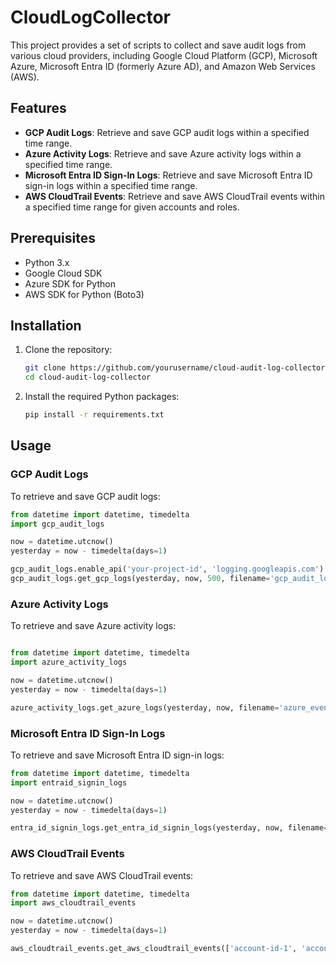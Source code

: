 # CloudLogCollector

This project provides a set of scripts to collect and save audit logs from various cloud providers, including Google Cloud Platform (GCP), Microsoft Azure, Microsoft Entra ID (formerly Azure AD), and Amazon Web Services (AWS).

## Features

- **GCP Audit Logs**: Retrieve and save GCP audit logs within a specified time range.
- **Azure Activity Logs**: Retrieve and save Azure activity logs within a specified time range.
- **Microsoft Entra ID Sign-In Logs**: Retrieve and save Microsoft Entra ID sign-in logs within a specified time range.
- **AWS CloudTrail Events**: Retrieve and save AWS CloudTrail events within a specified time range for given accounts and roles.

## Prerequisites

- Python 3.x
- Google Cloud SDK
- Azure SDK for Python
- AWS SDK for Python (Boto3)

## Installation

1. Clone the repository:
    ```sh
    git clone https://github.com/yourusername/cloud-audit-log-collector.git
    cd cloud-audit-log-collector
    ```

2. Install the required Python packages:
    ```sh
    pip install -r requirements.txt
    ```

## Usage

### GCP Audit Logs

To retrieve and save GCP audit logs:

```python
from datetime import datetime, timedelta
import gcp_audit_logs

now = datetime.utcnow()
yesterday = now - timedelta(days=1)

gcp_audit_logs.enable_api('your-project-id', 'logging.googleapis.com')
gcp_audit_logs.get_gcp_logs(yesterday, now, 500, filename='gcp_audit_logs.json')
```

### Azure Activity Logs
To retrieve and save Azure activity logs:
```python

from datetime import datetime, timedelta
import azure_activity_logs

now = datetime.utcnow()
yesterday = now - timedelta(days=1)

azure_activity_logs.get_azure_logs(yesterday, now, filename='azure_events.json')

```



### Microsoft Entra ID Sign-In Logs
To retrieve and save Microsoft Entra ID sign-in logs:
```python
from datetime import datetime, timedelta
import entraid_signin_logs

now = datetime.utcnow()
yesterday = now - timedelta(days=1)

entra_id_signin_logs.get_entra_id_signin_logs(yesterday, now, filename='entra_id_signins.json')

```


### AWS CloudTrail Events
To retrieve and save AWS CloudTrail events:
```python
from datetime import datetime, timedelta
import aws_cloudtrail_events

now = datetime.utcnow()
yesterday = now - timedelta(days=1)

aws_cloudtrail_events.get_aws_cloudtrail_events(['account-id-1', 'account-id-2'], 'role-name', yesterday, now, filename='aws_events.json')
```